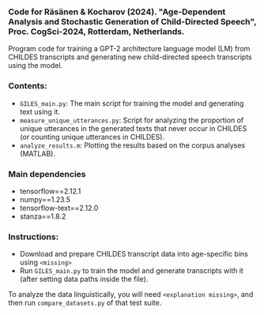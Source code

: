 ### Code for Räsänen & Kocharov (2024). "Age-Dependent Analysis and Stochastic Generation of Child-Directed Speech", Proc. CogSci-2024, Rotterdam, Netherlands.

Program code for training a GPT-2 architecture language model (LM) from CHILDES transcripts and generating new child-directed speech transcripts using the model. 

### Contents:

- `GILES_main.py`: The main script for training the model and generating text using it.
- `measure_unique_utterances.py`: Script for analyzing the proportion of unique utterances in the generated texts that never occur in CHILDES (or counting unique utterances in CHILDES).
- `analyze_results.m`: Plotting the results based on the corpus analyses (MATLAB).

### Main dependencies

- tensorflow==2.12.1
- numpy==1.23.5
- tensorflow-text==2.12.0
- stanza==1.8.2

### Instructions:

- Download and prepare CHILDES transcript data into age-specific bins using `<missing>`
- Run `GILES_main.py` to train the model and generate transcripts with it (after setting data paths inside the file).

To analyze the data linguistically, you will need `<explanation missing>`, and then run `compare_datasets.py` of that test suite. 
